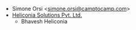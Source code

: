 - Simone Orsi \<<simone.orsi@camptocamp.com>\>
- [Heliconia Solutions Pvt. Ltd.](https://www.heliconia.io)
  - Bhavesh Heliconia
